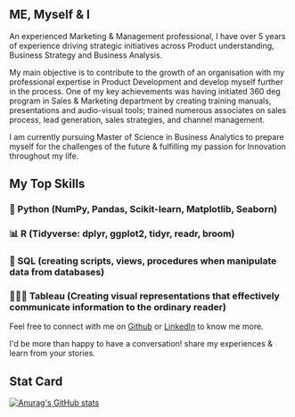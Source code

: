 ## ME, Myself & I

An experienced Marketing & Management professional, I have over 5 years of experience driving strategic initiatives across Product understanding, Business Strategy and Business Analysis.

My main objective is to contribute to the growth of an organisation with my professional expertise in Product Development and develop myself further in the process. One of my key achievements was having initiated 360 deg program in Sales & Marketing department by creating training manuals, presentations and audio-visual tools; trained numerous associates on sales process, lead generation, sales strategies, and channel management.

I am currently pursuing Master of Science in Business Analytics to prepare myself for the challenges of the future & fulfilling my passion for Innovation throughout my life.

## My Top Skills

### 🐍 Python  (NumPy, Pandas, Scikit-learn, Matplotlib, Seaborn)

### 📊   R     (Tidyverse: dplyr, ggplot2, tidyr, readr, broom)

### 🤖   SQL   (creating scripts, views, procedures when manipulate data from databases)

### 👨🏻‍💻 Tableau (Creating visual representations that effectively communicate information to the ordinary reader)

Feel free to connect with me on [Github](https://github.com/tusharpant93) or [LinkedIn](https://www.linkedin.com/in/tushar-pant/) to know me more.

I'd be more than happy to have a conversation! share my experiences & learn from your stories.


## Stat Card

[![Anurag's GitHub stats](https://github-readme-stats.vercel.app/api?username=tusharpant93)](https://github.com/anuraghazra/github-readme-stats)
